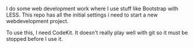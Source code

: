 I do some web development work where I use stuff like Bootstrap with LESS. This repo has all the initial settings i need to start a new webdevelopment project.

To use this, I need CodeKit. It doesn't really play well with git so it must be stopped before I use it.
